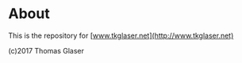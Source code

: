 # About
This is the repository for [www.tkglaser.net](http://www.tkglaser.net)

(c)2017 Thomas Glaser
